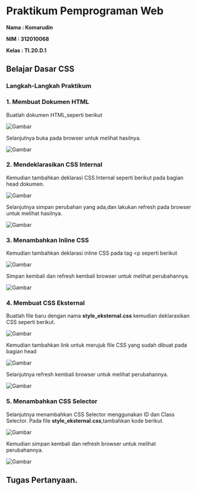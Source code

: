 # Praktikum Pemprograman Web
<b> Nama : Komarudin <p>
    NIM  : 312010068 <p>
    Kelas : TI.20.D.1</b> <p>

## Belajar Dasar CSS
### Langkah-Langkah Praktikum <p>
### 1. Membuat Dokumen HTML
Buatlah dokumen HTML,seperti berikut<p>
  ![Gambar](Css1.png)<p>
Selanjutnya buka pada browser untuk melihat hasilnya. <p>
  ![Gambar](Ss1.png)<p>
### 2. Mendeklarasikan CSS Internal<p>
Kemudian tambahkan deklarasi CSS Internal seperti berikut pada bagian head dokumen.<p>
  ![Gambar](Css2.png)<p>
Selanjutnya simpan perubahan yang ada,dan lakukan refresh pada browser untuk melihat hasilnya.<p>
  ![Gambar](Ss2.png)<p>
### 3. Menambahkan Inline CSS<p>
Kemudian tambahkan deklarasi inline CSS pada tag <p seperti berikut<p>
  ![Gambar](Css3.png)<p>
Simpan kembali dan refresh kembali browser untuk melihat perubahannya.<p>
  ![Gambar](Ss3.png)<p>
### 4. Membuat CSS Eksternal<p>
Buatlah file baru dengan nama <b>style_eksternal.css</b> kemudian deklarasikan CSS seperti berikut.<p>
  ![Gambar](Css4.png)<p>
Kemudian tambahkan link untuk merujuk file CSS yang sudah dibuat pada bagian head<p>
  ![Gambar](Css4.0.png)<p>
Selanjutnya refresh kembali browser untuk melihat perubahannya.<p>
  ![Gambar](Ss4.png)<p>
### 5. Menambahkan CSS Selector
Selanjutnya menambahkan CSS Selector menggunakan ID dan Class Selector. Pada file <b>style_eksternal.css</b>,tambahkan kode berikut.<p>
  ![Gambar](Css5.png)<p>
Kemudian simpan kembali dan refresh browser untuk melihat perubahannya.<p>
  ![Gambar](Ss5.png)<p>

## Tugas Pertanyaan.<b>
